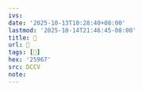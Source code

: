 ```yaml
---
ivs:
date: '2025-10-13T10:28:40+08:00'
lastmod: '2025-10-14T21:46:45-08:00'
title: 􄧟
url: 􄧟
tags: [𥥧]
hex: '25967'
src: DCCV
note:
---
```

